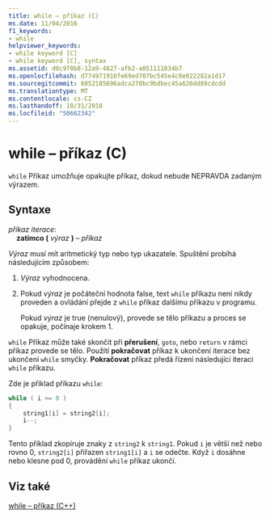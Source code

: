 ```yaml
---
title: while – příkaz (C)
ms.date: 11/04/2016
f1_keywords:
- while
helpviewer_keywords:
- while keyword [C]
- while keyword [C], syntax
ms.assetid: d0c970b8-12a9-4827-afb2-a051111834b7
ms.openlocfilehash: d774971910fe69ed707bc545e4c0e022282a1d17
ms.sourcegitcommit: 6052185696adca270bc9bdbec45a626dd89cdcdd
ms.translationtype: MT
ms.contentlocale: cs-CZ
ms.lasthandoff: 10/31/2018
ms.locfileid: "50662342"
---
```

# <a name="while-statement-c"></a>while – příkaz (C)

`while` Příkaz umožňuje opakujte příkaz, dokud nebude NEPRAVDA zadaným výrazem.

## <a name="syntax"></a>Syntaxe

*příkaz iterace*:<br/>
&nbsp;&nbsp;&nbsp;&nbsp;**zatímco (**  *výraz*  **)**  *– příkaz*

*Výraz* musí mít aritmetický typ nebo typ ukazatele. Spuštění probíhá následujícím způsobem:

1. *Výraz* vyhodnocena.

1. Pokud *výraz* je počáteční hodnota false, text `while` příkazu není nikdy proveden a ovládání přejde z `while` příkaz dalšímu příkazu v programu.

   Pokud *výraz* je true (nenulový), provede se tělo příkazu a proces se opakuje, počínaje krokem 1.

`while` Příkaz může také skončit při **přerušení**, `goto`, nebo `return` v rámci příkaz provede se tělo. Použití **pokračovat** příkaz k ukončení iterace bez ukončení `while` smyčky. **Pokračovat** příkaz předá řízení následující iteraci `while` příkazu.

Zde je příklad příkazu `while`:

```C
while ( i >= 0 )
{
    string1[i] = string2[i];
    i--;
}
```

Tento příklad zkopíruje znaky z `string2` k `string1`. Pokud `i` je větší než nebo rovno 0, `string2[i]` přiřazen `string1[i]` a `i` se odečte. Když `i` dosáhne nebo klesne pod 0, provádění `while` příkaz ukončí.

## <a name="see-also"></a>Viz také

[while – příkaz (C++)](../cpp/while-statement-cpp.md)
